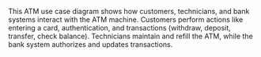 This ATM use case diagram shows how customers, technicians, and bank systems interact with the ATM machine.
Customers perform actions like entering a card, authentication, and transactions (withdraw, deposit, transfer, check balance).
Technicians maintain and refill the ATM, while the bank system authorizes and updates transactions.
